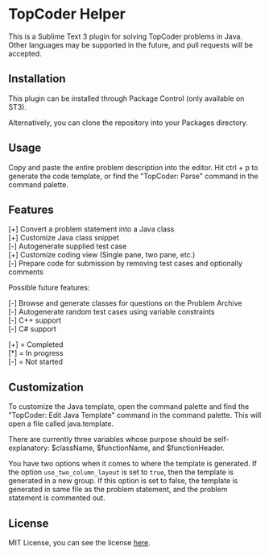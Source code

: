 TopCoder Helper
===============

This is a Sublime Text 3 plugin for solving TopCoder problems in Java. Other
languages may be supported in the future, and pull requests will be accepted.

Installation
------------

This plugin can be installed through Package Control (only available on ST3).

Alternatively, you can clone the repository into your Packages directory.


Usage
-----

Copy and paste the entire problem description into the editor. Hit ctrl + p to
generate the code template, or find the "TopCoder: Parse" command in the
command palette.


Features
--------

[+] Convert a problem statement into a Java class  
[+] Customize Java class snippet  
[-] Autogenerate supplied test case  
[+] Customize coding view (Single pane, two pane, etc.)  
[-] Prepare code for submission by removing test cases and optionally comments


Possible future features:

[-] Browse and generate classes for questions on the Problem Archive  
[-] Autogenerate random test cases using variable constraints  
[-] C++ support  
[-] C# support  

[+] = Completed  
[*] = In progress  
[-] = Not started  


Customization
-------------

To customize the Java template, open the command palette and find the
"TopCoder: Edit Java Template" command in the command palette. This will open
a file called java.template.

There are currently three variables whose purpose should be self-explanatory:
$className, $functionName, and $functionHeader.

You have two options when it comes to where the template is generated. If the
option `use_two_column_layout` is set to `true`, then the template is generated
in a new group. If this option is set to false, the template is generated in
same file as the problem statement, and the problem statement is commented out.

License
-------

MIT License, you can see the license [here](https://github.com/gsingh93/sublime-topcoder-helper/blob/master/LICENSE).
